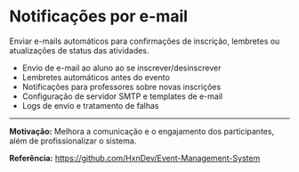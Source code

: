 # Notificações por e-mail

Enviar e-mails automáticos para confirmações de inscrição, lembretes ou atualizações de status das atividades.

- Envio de e-mail ao aluno ao se inscrever/desinscrever
- Lembretes automáticos antes do evento
- Notificações para professores sobre novas inscrições
- Configuração de servidor SMTP e templates de e-mail
- Logs de envio e tratamento de falhas

---

**Motivação:**
Melhora a comunicação e o engajamento dos participantes, além de profissionalizar o sistema.

**Referência:**
https://github.com/HxnDev/Event-Management-System
